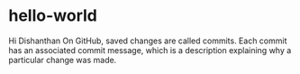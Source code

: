 # hello-world

Hi Dishanthan
On GitHub, saved changes are called commits. Each commit has an associated 
commit message, which is a description explaining why a particular change was made. 
